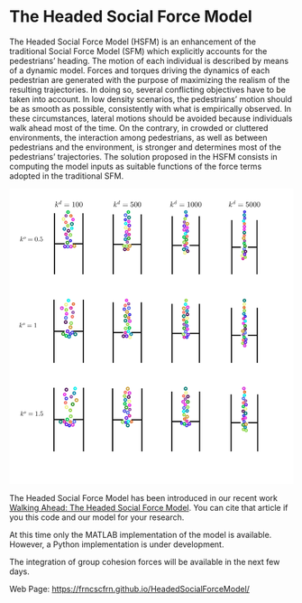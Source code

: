 # The Headed Social Force Model

The Headed Social Force Model (HSFM) is an enhancement of the traditional Social Force Model (SFM) which explicitly accounts for the pedestrians’ heading. The motion of each individual is described by means of a dynamic model. Forces and torques driving the dynamics of each pedestrian are generated with the purpose of maximizing the realism of the resulting trajectories. In doing so, several conflicting objectives have to be taken into account. In low density scenarios, the pedestrians’ motion should be as smooth as possible, consistently with what is empirically observed. In these circumstances, lateral motions should be avoided because individuals walk ahead most of the time. On the contrary, in crowded or cluttered environments, the interaction among pedestrians, as well as between pedestrians and the environment, is stronger and determines most of the pedestrians’ trajectories. The solution proposed in the HSFM consists in computing the model inputs as suitable functions of the force terms adopted in the traditional SFM.

![Image](docs/analysis.jpg)

The Headed Social Force Model has been introduced in our recent work [Walking Ahead: The Headed Social Force Model](http://dx.doi.org/10.1371/journal.pone.0169734). You can cite that article if you this code and our model for your research.

At this time only the MATLAB implementation of the model is available. However, a Python implementation is under development.

The integration of group cohesion forces will be available in the next few days.

Web Page: https://frncscfrn.github.io/HeadedSocialForceModel/

